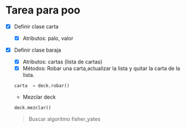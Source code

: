 # Tarea para poo

- [x] Definir clase carta
   - [x] Atributos: palo, valor
- [x] Definir clase baraja
   - [x] Atributos: cartas (lista de cartas)
   - [x] Métodos: Robar una carta,actualizar la lista y quitar la carta de la lista.

    ```python
    carta  = deck.robar()
    ```

    - Mezclar deck 

    ```python
    deck.mezclar()
    ```
    >Buscar algoritmo fisher_yates

    